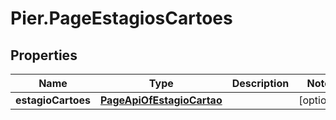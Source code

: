 # Pier.PageEstagiosCartoes

## Properties
Name | Type | Description | Notes
------------ | ------------- | ------------- | -------------
**estagioCartoes** | [**PageApiOfEstagioCartao**](PageApiOfEstagioCartao.md) |  | [optional] 


